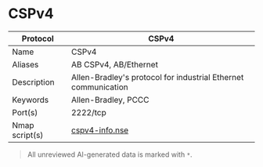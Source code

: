 # CSPv4

| Protocol | CSPv4 |
|---|---|
| Name | CSPv4 |
| Aliases | AB CSPv4, AB/Ethernet |
| Description | Allen-Bradley's protocol for industrial Ethernet communication |
| Keywords | Allen-Bradley, PCCC |
| Port(s) | 2222/tcp |
| Nmap script(s) | [cspv4-info.nse](https://github.com/digitalbond/Redpoint/blob/master/cspv4-info.nse) |



> All unreviewed AI-generated data is marked with `*`.
